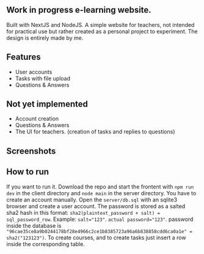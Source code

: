## Work in progress e-learning website.
Built with NextJS and NodeJS. A simple website for teachers, not intended for practical use but rather created as a personal project to experiment.
The design is entirely made by me.

## Features
 - User accounts
 - Tasks with file upload
 - Questions & Answers

## Not yet implemented
 - Account creation
 - Questions & Answers
 - The UI for teachers. (creation of tasks and replies to questions)

## Screenshots

## How to run
If you want to run it. Download the repo and start the frontent with `npm run dev` in the client directory and `node main` in the server directory.
You have to create an account manually. Open the `server/db.sql` with an sqlite3 browser and create a user account. The password is stored as a salted sha2 hash in this format: `sha2(plaintext_password + salt) = sql_password_row`. Example: `salt="123"`. `actual password="123"`. password inside the database is `"96cae35ce8a9b0244178bf28e4966c2ce1b8385723a96a6b838858cdd6ca0a1e" = sha2("123123")`.
To create courses, and to create tasks just insert a row inside the corresponding table.